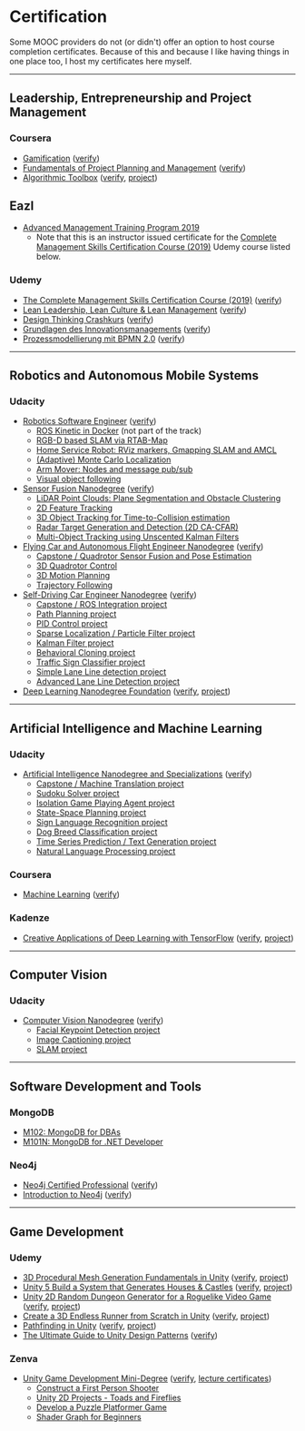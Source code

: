 # Certification

Some MOOC providers do not (or didn't) offer an option
to host course completion certificates. Because of this and
because I like having things in one place too, I host my
certificates here myself.

---

## Leadership, Entrepreneurship and Project Management

### Coursera

- [Gamification](coursera/gamification.pdf) ([verify](https://coursera.org/verify/TXMTP29R7S))
- [Fundamentals of Project Planning and Management](coursera/project-planning-fundamentals.pdf) ([verify](https://coursera.org/verify/HWTHS2SAY6))
- [Algorithmic Toolbox](coursera/algortihmic-toolbox-M35LUD3SKCNL.pdf) ([verify](https://coursera.org/verify/M35LUD3SKCNL), [project](https://github.com/sunsided/algorithmic-toolbox))

## Eazl

- [Advanced Management Training Program 2019](eazl/3118-AMT2019.pdf)
  - Note that this is an instructor issued certificate for the [Complete Management Skills Certification Course (2019)](https://www.udemy.com/certificate/UC-HPTVJ78Q/) Udemy course listed below.

### Udemy

- [The Complete Management Skills Certification Course (2019)](udemy/UC-HPTVJ78Q.pdf) ([verify](https://www.udemy.com/certificate/UC-HPTVJ78Q/))
- [Lean Leadership, Lean Culture & Lean Management](udemy/UC-KMVENK69.pdf) ([verify](https://www.udemy.com/certificate/UC-KMVENK69/))
- [Design Thinking Crashkurs](udemy/UC-XZR9BEZJ.pdf) ([verify](https://www.udemy.com/certificate/UC-XZR9BEZJ/))
- [Grundlagen des Innovationsmanagements](udemy/UC-OR3D4CI4.pdf) ([verify](https://www.udemy.com/certificate/UC-OR3D4CI4/))
- [Prozessmodellierung mit BPMN 2.0](udemy/UC-9Q7L0H39.pdf) ([verify](https://www.udemy.com/certificate/UC-9Q7L0H39/))

---

## Robotics and Autonomous Mobile Systems

### Udacity

- [Robotics Software Engineer](udacity/nd209-robotics.pdf) ([verify](https://confirm.udacity.com/S7MYXKLP))
  - [ROS Kinetic in Docker](https://github.com/sunsided/robond-ros-docker) (not part of the track)
  - [RGB-D based SLAM via RTAB-Map](https://github.com/sunsided/RoboND-MapMyWorld)
  - [Home Service Robot: RViz markers, Gmapping SLAM and AMCL](https://github.com/sunsided/RoboND-HomeServiceRobot)
  - [(Adaptive) Monte Carlo Localization](https://github.com/sunsided/RoboND-WhereAmI)
  - [Arm Mover: Nodes and message pub/sub](https://github.com/sunsided/RoboND-simple_arm)
  - [Visual object following](https://github.com/sunsided/RoboND-GoChaseIt)
- [Sensor Fusion Nanodegree](udacity/nd313-sensor-fusion.pdf) ([verify](https://confirm.udacity.com/T6G4FKGT))
  - [LiDAR Point Clouds: Plane Segmentation and Obstacle Clustering](https://github.com/sunsided/SFND_Lidar_Obstacle_Detection)
  - [2D Feature Tracking](https://github.com/sunsided/SFND_2D_Feature_Tracking)
  - [3D Object Tracking for Time-to-Collision estimation](https://github.com/sunsided/SFND_3D_Object_Tracking)
  - [Radar Target Generation and Detection (2D CA-CFAR)](https://github.com/sunsided/SFND_Radar_2D_CFAR)
  - [Multi-Object Tracking using Unscented Kalman Filters](https://github.com/sunsided/SFND_Unscented_Kalman_Filter)
- [Flying Car and Autonomous Flight Engineer Nanodegree](udacity/nd787-flying-car.pdf) ([verify](https://confirm.udacity.com/3LQH9R6G))
  - [Capstone / Quadrotor Sensor Fusion and Pose Estimation](https://github.com/sunsided/FCND-Estimation-CPP)
  - [3D Quadrotor Control](https://github.com/sunsided/FCND-Controls-CPP)
  - [3D Motion Planning](https://github.com/sunsided/FCND-Motion-Planning)
  - [Trajectory Following](https://github.com/sunsided/FCND-Backyard-Flyer)
- [Self-Driving Car Engineer Nanodegree](udacity/nd013-self-driving-car.pdf) ([verify](https://confirm.udacity.com/EH49SJSP))
  - [Capstone / ROS Integration project](https://github.com/sunsided/CarND-Capstone)
  - [Path Planning project](https://github.com/sunsided/CarND-Path-Planning-Project)
  - [PID Control project](https://github.com/sunsided/CarND-PID-Control-Project)
  - [Sparse Localization / Particle Filter project](https://github.com/sunsided/CarND-Kidnapped-Vehicle-Project)
  - [Kalman Filter project](https://github.com/sunsided/CarND-Extended-Kalman-Filter-Project)
  - [Behavioral Cloning project](https://github.com/sunsided/CarND-Behavioral-Cloning-P3)
  - [Traffic Sign Classifier project](https://github.com/sunsided/CarND-Traffic-Sign-Classifier-Project)
  - [Simple Lane Line detection project](https://github.com/sunsided/CarND-LaneLines-P1)
  - [Advanced Lane Line Detection project](https://github.com/sunsided/CarND-Advanced-Lane-Lines)
- [Deep Learning Nanodegree Foundation](udacity/nd101-deep-learning.pdf) ([verify](https://confirm.udacity.com/AHPPKEEM), [project](https://github.com/sunsided/DLND))

---

## Artificial Intelligence and Machine Learning

### Udacity

- [Artificial Intelligence Nanodegree and Specializations](udacity/nd889-artificial-intelligence.pdf) ([verify](https://confirm.udacity.com/RKELYCTH))
  - [Capstone / Machine Translation project](https://github.com/sunsided/aind2-nlp-capstone)
  - [Sudoku Solver project](https://github.com/sunsided/AIND-Sudoku)
  - [Isolation Game Playing Agent project](https://github.com/sunsided/AIND-Isolation)
  - [State-Space Planning project](https://github.com/sunsided/AIND-Planning)
  - [Sign Language Recognition project](https://github.com/sunsided/AIND-Recognizer)
  - [Dog Breed Classification project](https://github.com/sunsided/AIND-dog-project)
  - [Time Series Prediction / Text Generation project](https://github.com/sunsided/AIND-rnn)
  - [Natural Language Processing project](https://github.com/sunsided/AIND-NLP)

### Coursera

- [Machine Learning](coursera/machine-learning.pdf) ([verify](https://coursera.org/verify/9FQYSEF2PFZK))

### Kadenze

- [Creative Applications of Deep Learning with TensorFlow](kadenze/cadl.pdf) ([verify](https://www.kadenze.com/certificates/verified/RZPJHM9V), [project](https://github.com/sunsided/vae-style-transfer))

---

## Computer Vision

### Udacity

- [Computer Vision Nanodegree](udacity/nd891-computer-vision.pdf) ([verify](https://confirm.udacity.com/GGVQ637X))
  - [Facial Keypoint Detection project](https://github.com/sunsided/facial-keypoints)
  - [Image Captioning project](https://github.com/sunsided/image-captioning)
  - [SLAM project](https://github.com/sunsided/slam)

---

## Software Development and Tools

### MongoDB

- [M102: MongoDB for DBAs](mongodb/m102-dba.pdf)
- [M101N: MongoDB for .NET Developer](mongodb/m101n.pdf)

### Neo4j

- [Neo4j Certified Professional](neo4j/16930976.pdf) ([verify](https://graphacademy.neo4j.com/certificates/fa34c0664c233c8801aaa5239b34929f964bf73eaa7db0b03dd8bfec81abb20c.pdf))
- [Introduction to Neo4j](neo4j/93901863.pdf) ([verify](https://graphacademy.neo4j.com/training/certificates/3f66d827ed05b1a8f970cfe65015c8843759483eb5e004f3d0c9061a3ded9a94.pdf))

---

## Game Development

### Udemy

- [3D Procedural Mesh Generation Fundamentals in Unity](udemy/UC-A9BWRE11.pdf) ([verify](https://www.udemy.com/certificate/UC-A9BWRE11/), [project](https://github.com/sunsided/unity-procedural-meshes))
- [Unity 5 Build a System that Generates Houses & Castles](udemy/UC-DOLUGKBR.pdf) ([verify](https://www.udemy.com/certificate/UC-DOLUGKBR/), [project](https://github.com/sunsided/unity-procedural-cities))
- [Unity 2D Random Dungeon Generator for a Roguelike Video Game](udemy/UC-IX5760VI.pdf) ([verify](https://www.udemy.com/certificate/UC-IX5760VI/), [project](https://github.com/sunsided/unity-procedural-dungeons))
- [Create a 3D Endless Runner from Scratch in Unity](udemy/UC-K6H8565W.pdf) ([verify](https://www.udemy.com/certificate/UC-K6H8565W/), [project](https://github.com/sunsided/unity-endless-runner))
- [Pathfinding in Unity](udemy/UC-RMOSPE7C.pdf) ([verify](https://www.udemy.com/certificate/UC-RMOSPE7C/), [project](https://github.com/sunsided/unity-pathfinding-diy))
- [The Ultimate Guide to Unity Design Patterns](udemy/UC-O1RUSB25.pdf) ([verify](https://www.udemy.com/certificate/UC-O1RUSB25/))

### Zenva

- [Unity Game Development Mini-Degree](zenva/unity-game-development/dae8a3f2.pdf) ([verify](https://academy.zenva.com/certificate/dae8a3f2), [lecture certificates](zenva/unity-game-development/README.md))
  - [Construct a First Person Shooter](https://github.com/sunsided/unity-fps)
  - [Unity 2D Projects - Toads and Fireflies](https://github.com/sunsided/toads-and-fireflies)
  - [Develop a Puzzle Platformer Game](https://github.com/sunsided/zenva-puzzle-platformer)
  - [Shader Graph for Beginners](https://github.com/sunsided/shader-graph-for-beginners)
